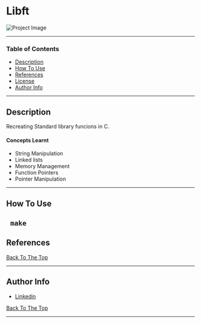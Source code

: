# Libft

![Project Image](https://images.unsplash.com/photo-1495741545814-2d7f4d75ea09?ixlib=rb-1.2.1&ixid=eyJhcHBfaWQiOjEyMDd9&auto=format&fit=crop&w=1354&q=80)

---

### **Table of Contents**

- [Description](#description)
- [How To Use](#how-to-use)
- [References](#references)
- [License](#license)
- [Author Info](#author-info)

---

## **Description**

Recreating Standard library funcions in C.

#### **Concepts Learnt**

- String Manipulation
- Linked lists
- Memory Management
- Function Pointers
- Pointer Manipulation
---
## **How To Use**
``` make```
---

## **References**
[Back To The Top](#libft)
        
---

## **Author Info**

- [Linkedin](https://www.linkedin.com/in/nolin-reddy-39894a152)

[Back To The Top](#libft)

---
